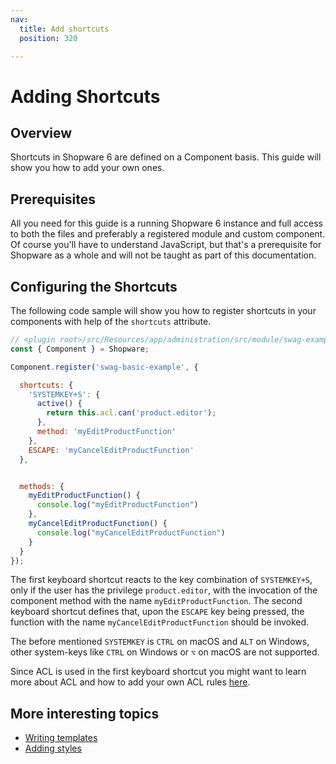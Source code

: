 ```yaml
---
nav:
  title: Add shortcuts
  position: 320

---
```


# Adding Shortcuts

## Overview

Shortcuts in Shopware 6 are defined on a Component basis. This guide will show you how to add your own ones.

## Prerequisites

All you need for this guide is a running Shopware 6 instance and full access to both the files and preferably a registered module and custom component.
Of course you'll have to understand JavaScript, but that's a prerequisite for Shopware as a whole and will not be taught as part of this documentation.

## Configuring the Shortcuts

The following code sample will show you how to register shortcuts in your components with help of the `shortcuts` attribute.

```javascript
// <plugin root>/src/Resources/app/administration/src/module/swag-example/index.js
const { Component } = Shopware;

Component.register('swag-basic-example', {

  shortcuts: {
    'SYSTEMKEY+S': {
      active() {
        return this.acl.can('product.editor');
      },
      method: 'myEditProductFunction'
    },
    ESCAPE: 'myCancelEditProductFunction'
  },


  methods: {
    myEditProductFunction() {
      console.log("myEditProductFunction")
    },
    myCancelEditProductFunction() {
      console.log("myCancelEditProductFunction")
    }
  }
});
```

The first keyboard shortcut reacts to the key combination of `SYSTEMKEY+S`, only if the user has the privilege `product.editor`, with the invocation of the component method with the name `myEditProductFunction`.
The second keyboard shortcut defines that, upon the `ESCAPE` key being pressed, the function with the name `myCancelEditProductFunction` should be invoked.

The before mentioned `SYSTEMKEY` is `CTRL` on macOS and `ALT` on Windows, other system-keys like `CTRL` on Windows or `⌥` on macOS are not supported.

Since ACL is used in the first keyboard shortcut you might want to learn more about ACL and how to add your own ACL rules [here](./add-acl-rules).

## More interesting topics

* [Writing templates](./writing-templates)
* [Adding styles](./add-custom-styles)

